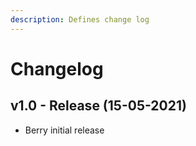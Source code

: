 ```yaml
---
description: Defines change log
---
```


# Changelog

## v1.0 - Release \(15-05-2021\)

* Berry initial release

